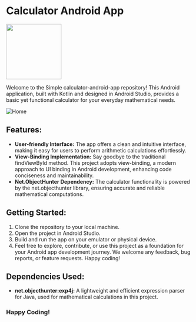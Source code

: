 # Calculator Android App
<p><a href="https://github.com/kavindu-dilshan"><img src="https://skillicons.dev/icons?i=kotlin,androidstudio,github" width=150></a></p>

Welcome to the Simple calculator-android-app repository! This Android application, built with Kotlin and designed in Android Studio, provides a basic yet functional calculator for your everyday mathematical needs.

<img src="https://firebasestorage.googleapis.com/v0/b/images-for-projects.appspot.com/o/GitHub%20Mobile%20Apps%2FAndroid%20App.jpg?alt=media&token=1bf15543-3dc6-4a34-bbdf-06dd4c662ea1" alt="Home">

## Features:
- <b>User-friendly Interface:</b> The app offers a clean and intuitive interface, making it easy for users to perform arithmetic calculations effortlessly.
- <b>View-Binding Implementation:</b> Say goodbye to the traditional findViewById method. This project adopts view-binding, a modern approach to UI binding in Android development, enhancing code conciseness and maintainability.
- <b>Net.ObjectHunter Dependency:</b> The calculator functionality is powered by the net.objecthunter library, ensuring accurate and reliable mathematical computations.

## Getting Started:
1. Clone the repository to your local machine.
2. Open the project in Android Studio.
3. Build and run the app on your emulator or physical device.
4. Feel free to explore, contribute, or use this project as a foundation for your Android app development journey. We welcome any feedback, bug reports, or feature requests. Happy coding!

## Dependencies Used:
- <b>net.objecthunter:exp4j:</b> A lightweight and efficient expression parser for Java, used for mathematical calculations in this project.

### Happy Coding!

